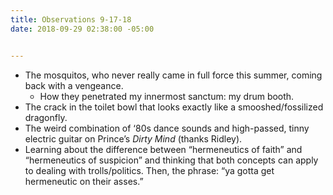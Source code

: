 ```yaml
---
title: Observations 9-17-18
date: 2018-09-29 02:38:00 -05:00


---
```


- The mosquitos, who never really came in full force this summer, coming back with a vengeance.
	- How they penetrated my innermost sanctum: my drum booth.
- The crack in the toilet bowl that looks exactly like a smooshed/fossilized dragonfly.
- The weird combination of ‘80s dance sounds and high-passed, tinny electric guitar on Prince’s *Dirty Mind* (thanks Ridley).
- Learning about the difference between “hermeneutics of faith” and “hermeneutics of suspicion” and thinking that both concepts can apply to dealing with trolls/politics. Then, the phrase: “ya gotta get hermeneutic on their asses.”